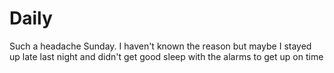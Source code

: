 # Daily

Such a headache Sunday. I haven't known the reason but maybe I stayed up late last night and didn't get good sleep with the alarms to get up on time